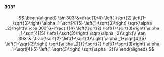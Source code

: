 #### 303°

$$
\begin{aligned}
\sin 303°&=\frac{1}{4} \left(-\sqrt{2} \left(1-\sqrt{3}\right) \alpha _1-\sqrt[4]{5} \left(1+\sqrt{3}\right) \sqrt{\alpha _2}\right)\\
\cos 303°&=\frac{1}{4} \left(\sqrt{2} \left(1+\sqrt{3}\right) \alpha _1-\sqrt[4]{5} \left(1-\sqrt{3}\right) \sqrt{\alpha _2}\right)\\
\tan 303°&=\frac{\sqrt{2} \left(1-\sqrt{3}\right) \alpha _1+\sqrt[4]{5} \left(1+\sqrt{3}\right) \sqrt{\alpha _2}}{-\sqrt{2} \left(1+\sqrt{3}\right) \alpha _1+\sqrt[4]{5}
\left(1-\sqrt{3}\right) \sqrt{\alpha _2}}\\
\end{aligned}
$$

